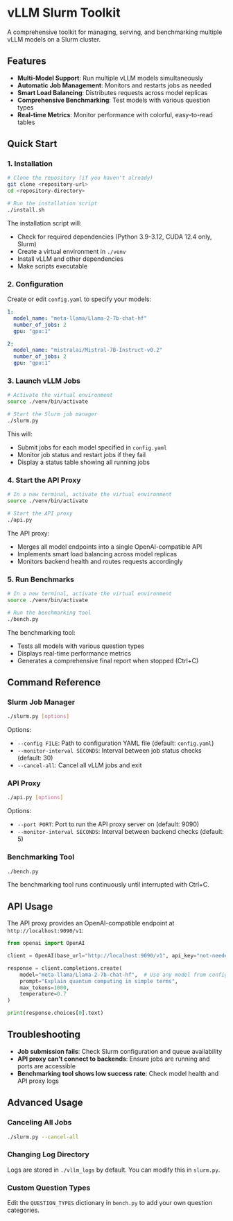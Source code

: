 # vLLM Slurm Toolkit

A comprehensive toolkit for managing, serving, and benchmarking multiple vLLM models on a Slurm cluster.

## Features

- **Multi-Model Support**: Run multiple vLLM models simultaneously
- **Automatic Job Management**: Monitors and restarts jobs as needed
- **Smart Load Balancing**: Distributes requests across model replicas
- **Comprehensive Benchmarking**: Test models with various question types
- **Real-time Metrics**: Monitor performance with colorful, easy-to-read tables

## Quick Start

### 1. Installation

```bash
# Clone the repository (if you haven't already)
git clone <repository-url>
cd <repository-directory>

# Run the installation script
./install.sh
```

The installation script will:
- Check for required dependencies (Python 3.9-3.12, CUDA 12.4 only, Slurm)
- Create a virtual environment in `./venv`
- Install vLLM and other dependencies
- Make scripts executable

### 2. Configuration

Create or edit `config.yaml` to specify your models:

```yaml
1:
  model_name: "meta-llama/Llama-2-7b-chat-hf"
  number_of_jobs: 2
  gpu: "gpu:1"

2:
  model_name: "mistralai/Mistral-7B-Instruct-v0.2"
  number_of_jobs: 2
  gpu: "gpu:1"
```

### 3. Launch vLLM Jobs

```bash
# Activate the virtual environment
source ./venv/bin/activate

# Start the Slurm job manager
./slurm.py
```

This will:
- Submit jobs for each model specified in `config.yaml`
- Monitor job status and restart jobs if they fail
- Display a status table showing all running jobs

### 4. Start the API Proxy

```bash
# In a new terminal, activate the virtual environment
source ./venv/bin/activate

# Start the API proxy
./api.py
```

The API proxy:
- Merges all model endpoints into a single OpenAI-compatible API
- Implements smart load balancing across model replicas
- Monitors backend health and routes requests accordingly

### 5. Run Benchmarks

```bash
# In a new terminal, activate the virtual environment
source ./venv/bin/activate

# Run the benchmarking tool
./bench.py
```

The benchmarking tool:
- Tests all models with various question types
- Displays real-time performance metrics
- Generates a comprehensive final report when stopped (Ctrl+C)

## Command Reference

### Slurm Job Manager

```bash
./slurm.py [options]
```

Options:
- `--config FILE`: Path to configuration YAML file (default: `config.yaml`)
- `--monitor-interval SECONDS`: Interval between job status checks (default: 30)
- `--cancel-all`: Cancel all vLLM jobs and exit

### API Proxy

```bash
./api.py [options]
```

Options:
- `--port PORT`: Port to run the API proxy server on (default: 9090)
- `--monitor-interval SECONDS`: Interval between backend checks (default: 5)

### Benchmarking Tool

```bash
./bench.py
```

The benchmarking tool runs continuously until interrupted with Ctrl+C.

## API Usage

The API proxy provides an OpenAI-compatible endpoint at `http://localhost:9090/v1`:

```python
from openai import OpenAI

client = OpenAI(base_url="http://localhost:9090/v1", api_key="not-needed")

response = client.completions.create(
    model="meta-llama/Llama-2-7b-chat-hf",  # Use any model from config.yaml
    prompt="Explain quantum computing in simple terms",
    max_tokens=1000,
    temperature=0.7
)

print(response.choices[0].text)
```

## Troubleshooting

- **Job submission fails**: Check Slurm configuration and queue availability
- **API proxy can't connect to backends**: Ensure jobs are running and ports are accessible
- **Benchmarking tool shows low success rate**: Check model health and API proxy logs

## Advanced Usage

### Canceling All Jobs

```bash
./slurm.py --cancel-all
```

### Changing Log Directory

Logs are stored in `./vllm_logs` by default. You can modify this in `slurm.py`.

### Custom Question Types

Edit the `QUESTION_TYPES` dictionary in `bench.py` to add your own question categories. 
